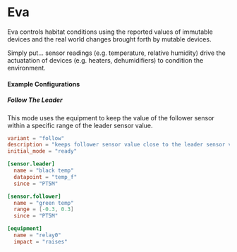 # Eva

Eva controls habitat conditions using the reported values of immutable devices and the real world changes
brought forth by mutable devices.

Simply put... sensor readings (e.g. temperature, relative humidity) drive the actuatation of
devices (e.g. heaters, dehumidifiers) to condition the environment.

#### Example Configurations

##### Follow The Leader

This mode uses the equipment to keep the value of the follower sensor within a specific range of the leader sensor value.

```toml
variant = "follow"
description = "keeps follower sensor value close to the leader sensor value"
initial_mode = "ready"

[sensor.leader]
  name = "black temp"
  datapoint = "temp_f"
  since = "PT5M"

[sensor.follower]
  name = "green temp"
  range = [-0.3, 0.3]
  since = "PT5M"

[equipment]
  name = "relay0"
  impact = "raises"
```
